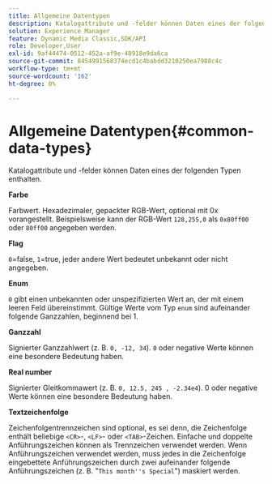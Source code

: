 ```yaml
---
title: Allgemeine Datentypen
description: Katalogattribute und -felder können Daten eines der folgenden Typen enthalten.
solution: Experience Manager
feature: Dynamic Media Classic,SDK/API
role: Developer,User
exl-id: 9af44474-0512-452a-af9e-48918e9da6ca
source-git-commit: 8454991568374ecd1c4babdd3210250ea7988c4c
workflow-type: tm+mt
source-wordcount: '162'
ht-degree: 0%

---
```


# Allgemeine Datentypen{#common-data-types}

Katalogattribute und -felder können Daten eines der folgenden Typen enthalten.

**Farbe**

Farbwert. Hexadezimaler, gepackter RGB-Wert, optional mit 0x vorangestellt. Beispielsweise kann der RGB-Wert `128,255,0` als `0x80ff00` oder `80ff00` angegeben werden.

**Flag**

`0`=false, `1`=true, jeder andere Wert bedeutet unbekannt oder nicht angegeben.

**Enum**

`0` gibt einen unbekannten oder unspezifizierten Wert an, der mit einem leeren Feld übereinstimmt. Gültige Werte vom Typ `enum` sind aufeinander folgende Ganzzahlen, beginnend bei 1.

**Ganzzahl**

Signierter Ganzzahlwert (z. B. `0, -12, 34`). `0` oder negative Werte können eine besondere Bedeutung haben.

**Real number**

Signierter Gleitkommawert (z. B. `0, 12.5, 245 , -2.34e4`). 0 oder negative Werte können eine besondere Bedeutung haben.

**Textzeichenfolge**

Zeichenfolgentrennzeichen sind optional, es sei denn, die Zeichenfolge enthält beliebige `<CR>`-, `<LF>`- oder `<TAB>`-Zeichen. Einfache und doppelte Anführungszeichen können als Trennzeichen verwendet werden. Wenn Anführungszeichen verwendet werden, muss jedes in die Zeichenfolge eingebettete Anführungszeichen durch zwei aufeinander folgende Anführungszeichen (z. B. &quot;`This month''s Special`&quot;) maskiert werden.
